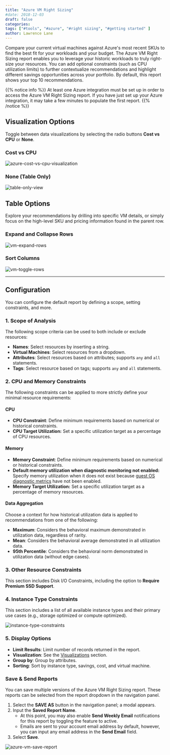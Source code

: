 ```yaml
---
title: "Azure VM Right Sizing"
#date: 2018-12-03
draft: false
categories:
tags: ["#tools", "#azure", "#right sizing", "#getting started" ]
author: Lawrence Lane
---
```


Compare your current virtual machines against Azure's most recent SKUs to find the best fit for your workloads and your budget.  The Azure VM Right Sizing report enables you to leverage your historic workloads to truly right-size your resources. You can add optional constraints (such as CPU utilization limits) to further contextualize recommendations and highlight different savings opportunities across your portfolio. By default, this report shows your top 10 recommendations.

{{% notice info %}}
At least one Azure integration must be set up in order to access the Azure VM Right Sizing report. If you have just set up your Azure integration, it may take a few minutes to populate the first report.
{{% /notice %}}


## Visualization Options

Toggle between data visualizations by selecting the radio buttons **Cost vs CPU** or **None**.

### Cost vs CPU

![azure-cost-vs-cpu-visualization](/images/reports-azure-right-sizing/azure-cost-vs-cpu-visualization.png)

### None (Table Only)

![table-only-view](/images/reports-azure-right-sizing/table-only-view.png)

## Table Options

Explore your recommendations by drilling into specific VM details, or simply focus on the high-level SKU and pricing information found in the parent row.

### Expand and Collapse Rows

![vm-expand-rows](/images/reports-azure-right-sizing/vm-expand-rows.gif)

### Sort Columns

![vm-toggle-rows](/images/reports-azure-right-sizing/vm-rightsizing-toggle-rows.gif)

---

## Configuration

You can configure the default report by defining a scope, setting constraints, and more.

### 1. Scope of Analysis

The following scope criteria can be used to both include or exclude resources:

- **Names**: Select resources by inserting a string.
- **Virtual Machines**: Select resources from a dropdown.
- **Attributes**: Select resources based on attributes; supports `any` and `all` statements.
- **Tags**: Select resource based on tags; supports `any` and `all` statements.

### 2. CPU and Memory Constraints

The following constraints can be applied to more strictly define your minimal resource requirements:

#### CPU

- **CPU Constraint**: Define minimum requirements based on numerical or historical constraints.
- **CPU Target Utilization:** Set a specific utilization target as a percentage of CPU resources.

#### Memory
- **Memory Constraint**: Define minimum requirements based on numerical or historical constraints.
- **Default memory utilization when diagnostic monitoring not enabled:** Specify memory utilization when it does not exist because [guest OS diagnostic metrics][2] have not been enabled. 
- **Memory Target Utilization:** Set a specific utilization target as a percentage of memory resources.

#### Data Aggregation

Choose a context for how historical utilization data is applied to recommendations from one of the following:

  - **Maximum**: Considers the behavioral maximum demonstrated in utilization data, regardless of rarity.
  - **Mean**: Considers the behavioral average demonstrated in all utilization data.
  - **95th Percentile**: Considers the behavioral norm demonstrated in utilization data (without edge cases).



### 3. Other Resource Constraints

This section includes Disk I/O Constraints, including the option to **Require Premium SSD Support**.

### 4. Instance Type Constraints

This section includes a list of all available instance types and their primary use cases (e.g., storage optimized or compute optimized).

![instance-type-constraints](/images/reports-azure-right-sizing/instance-type-constraints.png)

### 5. Display Options

- **Limit Results**: Limit number of records returned in the report.
- **Visualization**: See the [Visualizations][1] section.
- **Group by**: Group by attributes.
- **Sorting**: Sort by instance type, savings, cost, and virtual machine.

### Save & Send Reports

You can save multiple versions of the Azure VM Right Sizing report. These reports can be selected from the report dropdown in the navigation panel.

1. Select the **SAVE AS** button in the navigation panel; a modal appears.
2. Input the **Saved Report Name**.
    - At this point, you may also enable **Send Weekly Email** notifications for this report by toggling the feature to active.
    - Emails are sent to your account email address by default, however, you can input any email address in the **Send Email** field.
3. Select **Save**.

![azure-vm-save-report](/images/reports-azure-right-sizing/azure-vm-save-report.png)



[1]: /right-sizing/reports-azure-right-sizing/ 
[2]: /integrations/microsoft-azure/azure-enable-guest-os-diagnostic/ 
